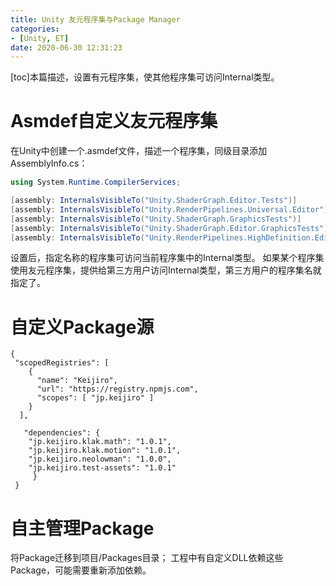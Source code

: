 ```yaml
---
title: Unity 友元程序集与Package Manager
categories:
- [Unity, ET]
date: 2020-06-30 12:31:23
---
```


\[toc\]本篇描述，设置有元程序集，使其他程序集可访问Internal类型。

# Asmdef自定义友元程序集

在Unity中创建一个.asmdef文件，描述一个程序集，同级目录添加AssemblyInfo.cs：

```csharp
using System.Runtime.CompilerServices;

[assembly: InternalsVisibleTo("Unity.ShaderGraph.Editor.Tests")]
[assembly: InternalsVisibleTo("Unity.RenderPipelines.Universal.Editor")]
[assembly: InternalsVisibleTo("Unity.ShaderGraph.GraphicsTests")]
[assembly: InternalsVisibleTo("Unity.ShaderGraph.Editor.GraphicsTests")]
[assembly: InternalsVisibleTo("Unity.RenderPipelines.HighDefinition.Editor")]
```

设置后，指定名称的程序集可访问当前程序集中的Internal类型。 如果某个程序集使用友元程序集，提供给第三方用户访问Internal类型，第三方用户的程序集名就指定了。

# 自定义Package源

```
{
 "scopedRegistries": [
    {
      "name": "Keijiro",
      "url": "https://registry.npmjs.com",
      "scopes": [ "jp.keijiro" ]
    }
  ],

   "dependencies": {
    "jp.keijiro.klak.math": "1.0.1",
    "jp.keijiro.klak.motion": "1.0.1",
    "jp.keijiro.neolowman": "1.0.0",
    "jp.keijiro.test-assets": "1.0.1"
     }
 }
```

# 自主管理Package

将Package迁移到项目/Packages目录； 工程中有自定义DLL依赖这些Package，可能需要重新添加依赖。